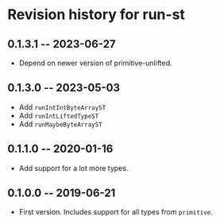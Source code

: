 # Revision history for run-st

## 0.1.3.1 -- 2023-06-27

* Depend on newer version of primitive-unlifted.

## 0.1.3.0 -- 2023-05-03

* Add `runIntIntByteArrayST`
* Add `runIntLiftedTypeST`
* Add `runMaybeByteArrayST`

## 0.1.1.0 -- 2020-01-16

* Add support for a lot more types.

## 0.1.0.0 -- 2019-06-21

* First version. Includes support for all types from `primitive`.

